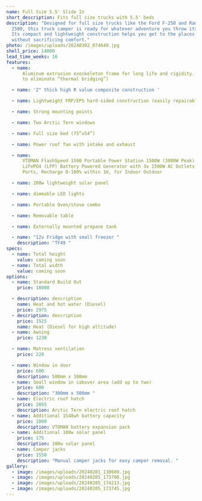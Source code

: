```yaml
---
name: Full Size 5.5' Slide In
short_description: Fits full size trucks with 5.5' beds
description: "Designed for full size trucks like the Ford F-250 and Ram
  2500, this truck camper is ready for whatever adventure you throw its way.
  Its compact and lightweight construction helps you get to the places you love
  without sacrificing comfort."
photo: /images/uploads/20240302_074649.jpg
shell_price: 14000
lead_time_weeks: 16
features:
  - name:
      Aluminum extrusion exoskeleton frame for long life and rigidity. (2 pieces
      to eliminate “thermal bridging”)

  - name: '2" thick high R value composite construction '

  - name: Lightweight FRP/EPS hard-sided construction (easily repairable fiberglass!)

  - name: Strong mounting points

  - name: Two Arctic Tern windows

  - name: Full size bed (75”x54”)

  - name: Power roof fan with intake and exhaust

  - name:
      VTOMAN FlashSpeed 1500 Portable Power Station 1500W (3000W Peak), 1548Wh
      LiFePO4 (LFP) Battery Powered Generator with 3x 1500W AC Outlets, 6x USB
      Ports, Recharge 0-100% within 1H, for Indoor Outdoor

  - name: 200w lightweight solar panel

  - name: dimmable LED lights

  - name: Portable Oven/stove combo

  - name: Removable table

  - name: Externally mounted propane tank

  - name: "12v Fridge with small freezer "
    description: "TF49 "
specs:
  - name: Total height
    value: coming soon
  - name: Total width
    value: coming soon
options:
  - name: Standard Build Out
    price: 18000

  - description: description
    name: Heat and hot water (Diesel)
    price: 2975
  - description: description
    price: 1525
    name: Heat (Diesel for high altitude)
  - name: Awning
    price: 1230

  - name: Matress ventilation
    price: 220

  - name: Window in door
    price: 600
    description: 500mm x 300mm
  - name: Small window in cabover area (add up to two)
    price: 600
    description: "300mm x 500mm "
  - name: Electric roof hatch
    price: 2055
    description: Arctic Tern electric roof hatch
  - name: Additional 1548wh battery capacity
    price: 1000
    description: VTOMAN battery expansion pack
  - name: Additional 100w solar panel
    price: 175
    description: 100w solar panel
  - name: Camper jacks
    price: 1550
    description: "Manual camper jacks for easy camper removal. "
gallery:
  - image: /images/uploads/20240201_130609.jpg
  - image: /images/uploads/20240205_173700.jpg
  - image: /images/uploads/20240205_174213.jpg
  - image: /images/uploads/20240205_173745.jpg
---
```

